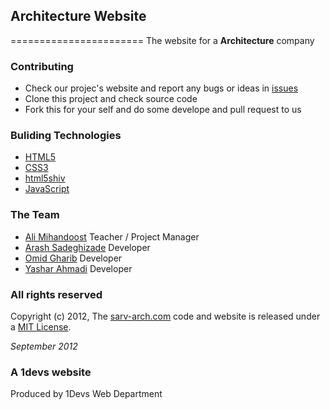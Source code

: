## Architecture Website
=======================
The website for a **Architecture** company

### Contributing

* Check our projec's website and report any bugs or ideas in [issues](https://github.com/1schools-projects/ciw-des-30-d-repo/issues)
* Clone this project and check source code
* Fork this for your self and do some develope and pull request to us

### Buliding Technologies

* [HTML5](http://ali.md/wiki/html5)
* [CSS3](http://ali.md/css3ref)
* [html5shiv](http://ali.md/html5shiv)
* [JavaScript](http://ali.md/wiki/javascript)

### The Team

* [Ali Mihandoost](https://github.com/alimd) Teacher / Project Manager
* [Arash Sadeghizade](https://github.com/arastoo) Developer
* [Omid Gharib](https://github.com/omidgharib) Developer
* [Yashar Ahmadi](https://github.com/YasharAMD) Developer

### All rights reserved

Copyright (c) 2012, The [sarv-arch.com](http://sarv-arch.com) code and website is released under a [MIT License](http://opensource.org/licenses/MIT).

*September 2012*

### A 1devs website

Produced by 1Devs Web Department 